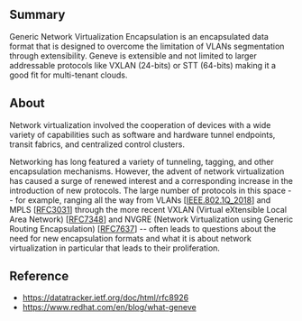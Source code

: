 ## Summary

Generic Network Virtualization Encapsulation is an encapsulated data format that is designed to overcome the limitation of VLANs segmentation through extensibility. Geneve is extensible and not limited to larger addressable protocols like VXLAN (24-bits) or STT (64-bits) making it a good fit for multi-tenant clouds.


## About

Network virtualization involved the cooperation of devices with a wide variety of capabilities such as software and hardware tunnel endpoints, transit fabrics, and centralized control clusters.

Networking has long featured a variety of tunneling, tagging, and other encapsulation mechanisms. However, the advent of network virtualization has caused a surge of renewed interest and a corresponding increase in the introduction of new protocols. The large number of protocols in this space -- for example, ranging all the way from VLANs [[IEEE.802.1Q_2018](http://ieeexplore.ieee.org/servlet/opac?punumber=8403925)] and MPLS [[RFC3031](https://datatracker.ietf.org/doc/html/rfc3031)] through the more recent VXLAN (Virtual eXtensible Local Area Network) [[RFC7348](https://datatracker.ietf.org/doc/html/rfc7348)] and NVGRE (Network Virtualization using Generic Routing Encapsulation) [[RFC7637](https://datatracker.ietf.org/doc/html/rfc7637)] -- often leads to questions about the need for new encapsulation formats and what it is about network virtualization in particular that leads to their proliferation.

## Reference

- https://datatracker.ietf.org/doc/html/rfc8926
- https://www.redhat.com/en/blog/what-geneve